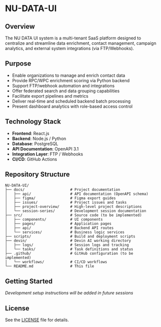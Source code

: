 # NU-DATA-UI

## Overview
The NU DATA UI system is a multi-tenant SaaS platform designed to centralize and streamline data enrichment, contact management, campaign analytics, and external system integrations (via FTP/Webhooks).

## Purpose
- Enable organizations to manage and enrich contact data
- Provide RPC/WPC enrichment scoring via Python backend
- Support FTP/webhook automation and integrations
- Offer federated search and data grouping capabilities
- Facilitate export pipelines and metrics
- Deliver real-time and scheduled backend batch processing
- Present dashboard analytics with role-based access control

## Technology Stack
- **Frontend**: React.js
- **Backend**: Node.js / Python
- **Database**: PostgreSQL
- **API Documentation**: OpenAPI 3.1
- **Integration Layer**: FTP / Webhooks
- **CI/CD**: GitHub Actions

## Repository Structure
```
NU-DATA-UI/
├── docs/                     # Project documentation
│   ├── api/                  # API documentation (OpenAPI schema)
│   ├── figma/                # Figma export guides
│   ├── issues/               # Project issues and tasks
│   ├── project-overview/     # High-level project descriptions
│   └── session-series/       # Development session documentation
├── src/                      # Source code (to be implemented)
│   ├── components/           # UI components
│   ├── pages/                # Application pages
│   ├── api/                  # Backend API routes
│   └── services/             # Business logic services
├── scripts/                  # Build and deployment scripts
├── devin/                    # Devin AI working directory
│   ├── logs/                 # Session logs and tracking
│   └── tasks/                # Task definitions and status
├── .github/                  # GitHub configuration (to be implemented)
│   └── workflows/            # CI/CD workflows
└── README.md                 # This file
```

## Getting Started
*Development setup instructions will be added in future sessions*

## License
See the [LICENSE](LICENSE) file for details.
